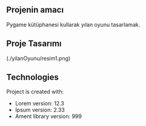 
## Projenin amacı
Pygame kütüphanesi kullarak yılan oyunu tasarlamak.

## Proje Tasarımı 
(./yilanOyunu/resim1.png)


	
## Technologies
Project is created with:
* Lorem version: 12.3
* Ipsum version: 2.33
* Ament library version: 999
